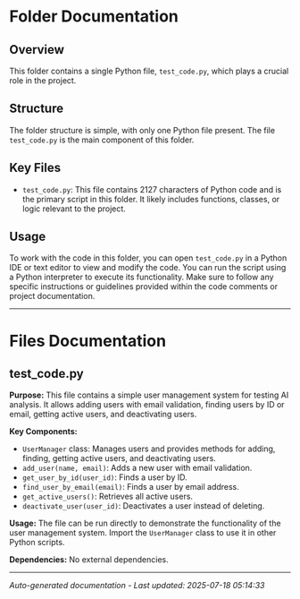 # Folder Documentation

## Overview
This folder contains a single Python file, `test_code.py`, which plays a crucial role in the project.

## Structure
The folder structure is simple, with only one Python file present. The file `test_code.py` is the main component of this folder.

## Key Files
- `test_code.py`: This file contains 2127 characters of Python code and is the primary script in this folder. It likely includes functions, classes, or logic relevant to the project.

## Usage
To work with the code in this folder, you can open `test_code.py` in a Python IDE or text editor to view and modify the code. You can run the script using a Python interpreter to execute its functionality. Make sure to follow any specific instructions or guidelines provided within the code comments or project documentation.

---

# Files Documentation

## test_code.py

**Purpose:** This file contains a simple user management system for testing AI analysis. It allows adding users with email validation, finding users by ID or email, getting active users, and deactivating users.

**Key Components:**
- `UserManager` class: Manages users and provides methods for adding, finding, getting active users, and deactivating users.
- `add_user(name, email)`: Adds a new user with email validation.
- `get_user_by_id(user_id)`: Finds a user by ID.
- `find_user_by_email(email)`: Finds a user by email address.
- `get_active_users()`: Retrieves all active users.
- `deactivate_user(user_id)`: Deactivates a user instead of deleting.

**Usage:** The file can be run directly to demonstrate the functionality of the user management system. Import the `UserManager` class to use it in other Python scripts.

**Dependencies:** No external dependencies.

---
*Auto-generated documentation - Last updated: 2025-07-18 05:14:33*
